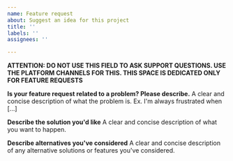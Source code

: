 ```yaml
---
name: Feature request
about: Suggest an idea for this project
title: ''
labels: ''
assignees: ''

---
```

**ATTENTION: DO NOT USE THIS FIELD TO ASK SUPPORT QUESTIONS. USE THE PLATFORM CHANNELS FOR THIS. THIS SPACE IS DEDICATED ONLY FOR FEATURE REQUESTS**

**Is your feature request related to a problem? Please describe.**
A clear and concise description of what the problem is. Ex. I'm always frustrated when [...]

**Describe the solution you'd like**
A clear and concise description of what you want to happen.

**Describe alternatives you've considered**
A clear and concise description of any alternative solutions or features you've considered.
